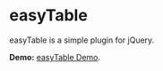 # easyTable
easyTable is a simple plugin for jQuery.

**Demo:** [easyTable Demo](http://gabrielr47.github.io/plugin/).
